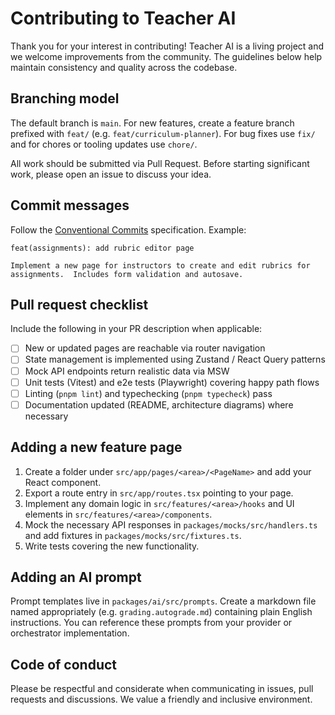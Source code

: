 # Contributing to Teacher AI

Thank you for your interest in contributing!  Teacher AI is a living project and we welcome improvements from the community.  The guidelines below help maintain consistency and quality across the codebase.

## Branching model

The default branch is `main`.  For new features, create a feature branch prefixed with `feat/` (e.g. `feat/curriculum-planner`).  For bug fixes use `fix/` and for chores or tooling updates use `chore/`.

All work should be submitted via Pull Request.  Before starting significant work, please open an issue to discuss your idea.

## Commit messages

Follow the [Conventional Commits](https://www.conventionalcommits.org/) specification.  Example:

```
feat(assignments): add rubric editor page

Implement a new page for instructors to create and edit rubrics for assignments.  Includes form validation and autosave.
```

## Pull request checklist

Include the following in your PR description when applicable:

* [ ] New or updated pages are reachable via router navigation
* [ ] State management is implemented using Zustand / React Query patterns
* [ ] Mock API endpoints return realistic data via MSW
* [ ] Unit tests (Vitest) and e2e tests (Playwright) covering happy path flows
* [ ] Linting (`pnpm lint`) and typechecking (`pnpm typecheck`) pass
* [ ] Documentation updated (README, architecture diagrams) where necessary

## Adding a new feature page

1. Create a folder under `src/app/pages/<area>/<PageName>` and add your React component.
2. Export a route entry in `src/app/routes.tsx` pointing to your page.
3. Implement any domain logic in `src/features/<area>/hooks` and UI elements in `src/features/<area>/components`.
4. Mock the necessary API responses in `packages/mocks/src/handlers.ts` and add fixtures in `packages/mocks/src/fixtures.ts`.
5. Write tests covering the new functionality.

## Adding an AI prompt

Prompt templates live in `packages/ai/src/prompts`.  Create a markdown file named appropriately (e.g. `grading.autograde.md`) containing plain English instructions.  You can reference these prompts from your provider or orchestrator implementation.

## Code of conduct

Please be respectful and considerate when communicating in issues, pull requests and discussions.  We value a friendly and inclusive environment.